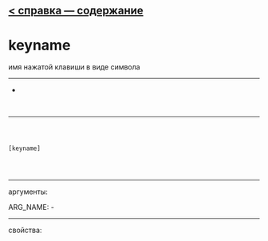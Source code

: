 [< справка — содержание](index.html)
---

# keyname


имя нажатой клавиши в виде символа

---

-
<br>


---


```



[keyname]


            
```

---
аргументы:

ARG_NAME: -<br>

---
свойства:


